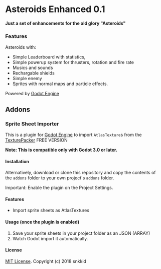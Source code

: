 # Asteroids Enhanced 0.1

**Just a set of enhancements for the old glory "Asteroids"**

### Features

Asteroids with: 
* Simple Leaderboard with statistics,
* Simple powerup system for thrusters, rotation and fire rate
* Musics and sounds
* Rechargable shields
* Simple enemy
* Sprites with normal maps and particle effects.


Powered by [Godot Engine](https://godotengine.org)


## Addons

### Sprite Sheet Importer

This is a plugin for [Godot Engine](https://godotengine.org) to import
`AtlasTexture`s from the [TexturePacker](https://www.codeandweb.com/texturepacker) FREE VERSION

**Note: This is compatible only with Godot 3.0 or later.**


#### Installation

Alternatively, download or clone this repository and copy the contents of the
`addons` folder to your own project's `addons` folder.

Important: Enable the plugin on the Project Settings.

#### Features

* Import sprite sheets as AtlasTextures

#### Usage (once the plugin is enabled)

1. Save your sprite sheets in your project folder as an JSON (ARRAY)
2. Watch Godot import it automatically.

#### License

[MIT License](LICENSE). Copyright (c) 2018 snkkid
